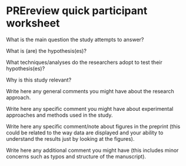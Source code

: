 # PREreview quick participant worksheet

What is the main question the study attempts to answer?


What is (are) the hypothesis(es)?


What techniques/analyses do the researchers adopt to test their hypothesis(es)?


Why is this study relevant?


Write here any general comments you might have about the research approach.


Write here any specific comment you might have about experimental approaches and methods used in the study.


Write here any specific comment/note about figures in the preprint (this could be related to the way data are displayed and your 
ability to understand the results just by looking at the figures).


Write here any additional comment you might have (this includes minor concerns such as typos and structure of the manuscript).
